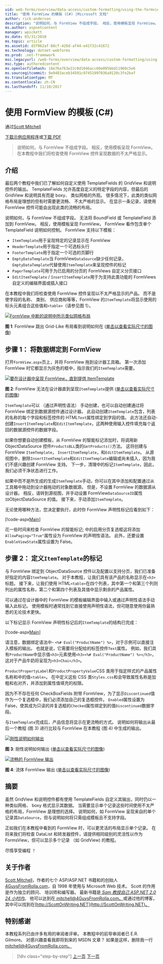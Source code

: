 ```yaml
---
uid: web-forms/overview/data-access/custom-formatting/using-the-formview-s-templates-cs
title: "使用 FormView 的模板 (C#) |Microsoft 文档"
author: rick-anderson
description: "说明如何，与 FormView 不组成字段。 相反，使用模板呈现 FormView。 在本教程中，我们将检查使用 F...."
ms.author: aspnetcontent
manager: wpickett
ms.date: 03/31/2010
ms.topic: article
ms.assetid: d3f062af-88cf-426d-af44-e41f32c41672
ms.technology: dotnet-webforms
ms.prod: .net-framework
msc.legacyurl: /web-forms/overview/data-access/custom-formatting/using-the-formview-s-templates-cs
msc.type: authoredcontent
ms.openlocfilehash: 18e76a763e22c0d1046acc60e095bbd11960c5e6
ms.sourcegitcommit: 9a9483aceb34591c97451997036a9120c3fe2baf
ms.translationtype: MT
ms.contentlocale: zh-CN
ms.lasthandoff: 11/10/2017
---
```

<a name="using-the-formviews-templates-c"></a>使用 FormView 的模板 (C#)
====================
通过[Scott Mitchell](https://twitter.com/ScottOnWriting)

[下载示例应用程序](http://download.microsoft.com/download/9/6/9/969e5c94-dfb6-4e47-9570-d6d9e704c3c1/ASPNET_Data_Tutorial_14_CS.exe)或[下载 PDF](using-the-formview-s-templates-cs/_static/datatutorial14cs1.pdf)

> 说明如何，与 FormView 不组成字段。 相反，使用模板呈现 FormView。 在本教程中我们将检查使用 FormView 控件呈现数据的不太严格显示。


## <a name="introduction"></a>介绍

最后两个教程中我们已了解如何自定义使用 TemplateFields 的 GridView 和说明控件的输出。 TemplateFields 允许高度自定义的特定字段的内容，但最后的 GridView 和说明具有而是 boxy、 类似网格的外观。 很多情况下，此类的类似网格布局是理想的但有时需要更流畅、 不太严格的显示。 在显示一条记录，请使用 FormView 控件可能会出现此类的流畅的布局。

说明如何，与 FormView 不组成字段。 无法将 BoundField 或 TemplateField 添加到 FormView。 相反，使用模板呈现 FormView。 FormView 看作包含单个 TemplateField 说明如何控制。 FormView 支持以下模板：

- `ItemTemplate`用于呈现特定的记录显示在 FormView
- `HeaderTemplate`用于指定一个可选标头行
- `FooterTemplate`用于指定一个可选的页脚行
- `EmptyDataTemplate`当 FormView`DataSource`缺少任何记录，`EmptyDataTemplate`代替使用`ItemTemplate`来呈现控件的标记
- `PagerTemplate`可用于为已启用的分页的 FormViews 自定义分页接口
- `EditItemTemplate` / `InsertItemTemplate`用于为支持此类功能的 FormViews 自定义的编辑界面或插入接口

在本教程中我们将检查使用 FormView 控件呈现以不太严格显示的产品。 而不是使字段的名称、 类别、 供应商和等等，FormView 的`ItemTemplate`将显示使用的标头元素组合这些值和`<table>`（请参见图 1）。


[![FormView 中断的说明中所示类似网格布局](using-the-formview-s-templates-cs/_static/image2.png)](using-the-formview-s-templates-cs/_static/image1.png)

**图 1**: FormView 跳出 Grid-Like 布局看到说明如何在 ([单击以查看实际尺寸的图像](using-the-formview-s-templates-cs/_static/image3.png))


## <a name="step-1-binding-the-data-to-the-formview"></a>步骤 1： 将数据绑定到 FormView

打开`FormView.aspx`页上，并将 FormView 拖到设计器工具箱。 第一次添加 FormView 时它都显示为灰色的框中，指示我们的`ItemTemplate`需要。


[![要在设计器中呈现 FormView，直到提供 ItemTemplate](using-the-formview-s-templates-cs/_static/image5.png)](using-the-formview-s-templates-cs/_static/image4.png)

**图 2**: FormView 无法在设计器直到呈现`ItemTemplate`提供 ([单击以查看实际尺寸的图像](using-the-formview-s-templates-cs/_static/image6.png))


`ItemTemplate`可以 （通过声明性语法） 手动创建，也可以自动创建通过将 FormView 绑定到数据源控件通过设计器。 此自动创建`ItemTemplate`包含，列表的名称的每个字段和标签控件的 HTML`Text`属性绑定到字段的值。 此方法还自动-创建`InsertItemTemplate`和`EditItemTemplate`，这两种使用输入控件填充每个返回的数据源控件的数据字段。

如果你想要自动创建模板，从 FormView 的智能标记添加时，将调用新 ObjectDataSource 控件`ProductsBLL`类的`GetProducts()`方法。 这将创建与 FormView `ItemTemplate`， `InsertItemTemplate`，和`EditItemTemplate`。 从源视图中，删除`InsertItemTemplate`和`EditItemTemplate`编辑或尚未插入，因为我们不感兴趣创建 FormView 支持。 下一步，清理中的标记`ItemTemplate`，因此，我们必须干净状态进行工作。

如果中而不是所生成的生成`ItemTemplate`手动，你可以在其中添加和配置通过从工具箱中拖动到设计器拖动的对象数据源。 但是，不设置 FormView 的数据源从设计器。 相反，请转到源视图，并手动设置 FormView`DataSourceID`属性`ID`ObjectDataSource 的值。 接下来，手动添加`ItemTemplate`。

无论使用哪种方法，您决定要执行，此时你 FormView 声明性标记应看到如下：


[!code-aspx[Main](using-the-formview-s-templates-cs/samples/sample1.aspx)]

花一些时间来检查 FormView 的智能标记; 中的启用分页复选框这将添加`AllowPaging="True"`属性设为 FormView 的声明性语法。 此外，还要设置`EnableViewState`属性设置为 False。

## <a name="step-2-defining-theitemtemplates-markup"></a>步骤 2： 定义`ItemTemplate`的标记

与 FormView 绑定到 ObjectDataSource 控件以及配置以支持分页，我们已准备好指定的内容`ItemTemplate`。 对于本教程，让我们具有该产品的名称显示在`<h3>`标题。 接下来，让我们使用 HTML`<table>`在四个列表，其中第一个和第三个列则列出的属性名称，第二个和第四个列表及其值中显示剩余的产品属性。

可以通过在设计器中的 FormView 的模板编辑界面中输入或通过声明性语法手动输入此标记。 使用模板时通常找到它直接使用声明性语法，但可随意使用你最熟悉的无论技术更快。

以下标记显示 FormView 声明性标记后的`ItemTemplate`的结构已完成：


[!code-aspx[Main](using-the-formview-s-templates-cs/samples/sample2.aspx)]

请注意，数据绑定语法中- `<%# Eval("ProductName") %>`，对于示例可以直接注入模板的输出。 也就是说，它需要将分配给的标签控件`Text`属性。 例如，我们具有`ProductName`中显示值`<h3>`元素使用`<h3><%# Eval("ProductName") %></h3>`，这对于产品牛奶将呈现为`<h3>Chai</h3>`。

`ProductPropertyLabel`和`ProductPropertyValue`CSS 类用于指定样式的产品属性名称和中的值`<table>`。 在中定义这些 CSS 类`Styles.css`和会导致属性名称是加粗和右对齐，并添加到属性值填充的权限。

因为不不存在任何 CheckBoxFields 附带 FormView，为了显示`Discontinued`值作为一个复选框中，我们必须添加自己的复选框控件。 `Enabled`属性设置为 False，使其成为只读的并复选框的`Checked`属性绑定到的值`Discontinued`数据字段。

与`ItemTemplate`完成后，产品信息将显示在更流畅的方式。 说明如何将输出从最后一个教程 (图 3) 进行比较与 FormView 在本教程 (图 4) 中生成的输出。


[![刚性说明如何输出](using-the-formview-s-templates-cs/_static/image8.png)](using-the-formview-s-templates-cs/_static/image7.png)

**图 3**: 刚性说明如何输出 ([单击以查看实际尺寸的图像](using-the-formview-s-templates-cs/_static/image9.png))


[![流畅的 FormView 输出](using-the-formview-s-templates-cs/_static/image11.png)](using-the-formview-s-templates-cs/_static/image10.png)

**图 4**: 流体 FormView 输出 ([单击以查看实际尺寸的图像](using-the-formview-s-templates-cs/_static/image12.png))


## <a name="summary"></a>摘要

虽然 GridView 和说明控件都有使用 TemplateFields 自定义其输出，同时仍以一种类似网格、 boxy 格式显示其数据。 当需要显示单个记录这些时间使用不太严格的布局，FormView 是理想的选择。 说明如何，如 FormView 呈现来自的单个记录其`DataSource`，但与说明如何将只需组成模板且不支持字段。

正如我们在本教程中看到的 FormView 时，可以更灵活的布局显示单个记录。 在将来我们将检查 DataList 和转发器控件，请提供相同级别的灵活性以作为 FormsView，但可以显示多个记录 （如 GridView) 的教程。

尽情享受编程 ！

## <a name="about-the-author"></a>关于作者

[Scott Mitchell](http://www.4guysfromrolla.com/ScottMitchell.shtml)，作者的七个 ASP/ASP.NET 书籍和的创始人[4GuysFromRolla.com](http://www.4guysfromrolla.com)，自 1998 年使用与 Microsoft Web 技术。 Scott 的作用是作为独立的顾问、 培训师和编写器。 最新书籍是[ *Sam 教授自己 ASP.NET 2.0 24 小时内*](https://www.amazon.com/exec/obidos/ASIN/0672327384/4guysfromrollaco)。 他可以达到在[ mitchell@4GuysFromRolla.com。](mailto:mitchell@4GuysFromRolla.com)或通过他的博客，其中可以找到在[http://ScottOnWriting.NET](http://ScottOnWriting.NET)。

## <a name="special-thanks-to"></a>特别感谢

本教程系列已由许多有用的审阅者评审。 本教程中的前导审阅者已 E.R. Gilmore。 对感兴趣查看我即将到来的 MSDN 文章？ 如果是这样，删除我一行[ mitchell@4GuysFromRolla.com。](mailto:mitchell@4GuysFromRolla.com)

>[!div class="step-by-step"]
[上一页](using-templatefields-in-the-detailsview-control-cs.md)
[下一页](displaying-summary-information-in-the-gridview-s-footer-cs.md)
